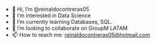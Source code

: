 - 👋 Hi, I’m @reinaldocontreras05
- 👀 I’m interested in Data Science
- 🌱 I’m currently learning Databases, SQL.
- 💞️ I’m looking to collaborate on GroupM LATAM
- 📫 How to reach me: reinaldocontreras05@hotmail.com

<!---
reinaldocontreras05/reinaldocontreras05 is a ✨ special ✨ repository because its `README.md` (this file) appears on your GitHub profile.
You can click the Preview link to take a look at your changes.
--->
